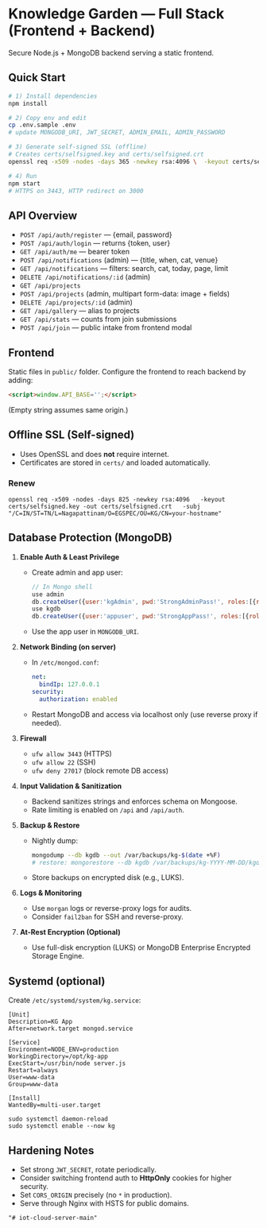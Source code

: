 # Knowledge Garden — Full Stack (Frontend + Backend)

Secure Node.js + MongoDB backend serving a static frontend.

## Quick Start

```bash
# 1) Install dependencies
npm install

# 2) Copy env and edit
cp .env.sample .env
# update MONGODB_URI, JWT_SECRET, ADMIN_EMAIL, ADMIN_PASSWORD

# 3) Generate self-signed SSL (offline)
# Creates certs/selfsigned.key and certs/selfsigned.crt
openssl req -x509 -nodes -days 365 -newkey rsa:4096 \  -keyout certs/selfsigned.key -out certs/selfsigned.crt \  -subj "/C=IN/ST=TN/L=Nagapattinam/O=EGSPEC/OU=KG/CN=localhost"

# 4) Run
npm start
# HTTPS on 3443, HTTP redirect on 3000
```

## API Overview

- `POST /api/auth/register` — {email, password}
- `POST /api/auth/login` — returns {token, user}
- `GET /api/auth/me` — bearer token
- `POST /api/notifications` (admin) — {title, when, cat, venue}
- `GET /api/notifications` — filters: search, cat, today, page, limit
- `DELETE /api/notifications/:id` (admin)
- `GET /api/projects`
- `POST /api/projects` (admin, multipart form-data: image + fields)
- `DELETE /api/projects/:id` (admin)
- `GET /api/gallery` — alias to projects
- `GET /api/stats` — counts from join submissions
- `POST /api/join` — public intake from frontend modal

## Frontend

Static files in `public/` folder. Configure the frontend to reach backend by adding:

```html
<script>window.API_BASE='';</script>
```

(Empty string assumes same origin.)

## Offline SSL (Self-signed)

- Uses OpenSSL and does **not** require internet.
- Certificates are stored in `certs/` and loaded automatically.

### Renew

```
openssl req -x509 -nodes -days 825 -newkey rsa:4096   -keyout certs/selfsigned.key -out certs/selfsigned.crt   -subj "/C=IN/ST=TN/L=Nagapattinam/O=EGSPEC/OU=KG/CN=your-hostname"
```

## Database Protection (MongoDB)

1. **Enable Auth & Least Privilege**
   - Create admin and app user:
     ```js
     // In Mongo shell
     use admin
     db.createUser({user:'kgAdmin', pwd:'StrongAdminPass!', roles:[{role:'userAdminAnyDatabase', db:'admin'}, 'readWriteAnyDatabase']})
     use kgdb
     db.createUser({user:'appuser', pwd:'StrongAppPass!', roles:[{role:'readWrite', db:'kgdb'}]})
     ```
   - Use the app user in `MONGODB_URI`.

2. **Network Binding (on server)**
   - In `/etc/mongod.conf`:
     ```yaml
     net:
       bindIp: 127.0.0.1
     security:
       authorization: enabled
     ```
   - Restart MongoDB and access via localhost only (use reverse proxy if needed).

3. **Firewall**
   - `ufw allow 3443` (HTTPS)
   - `ufw allow 22` (SSH)
   - `ufw deny 27017` (block remote DB access)

4. **Input Validation & Sanitization**
   - Backend sanitizes strings and enforces schema on Mongoose.
   - Rate limiting is enabled on `/api` and `/api/auth`.

5. **Backup & Restore**
   - Nightly dump:
     ```bash
     mongodump --db kgdb --out /var/backups/kg-$(date +%F)
     # restore: mongorestore --db kgdb /var/backups/kg-YYYY-MM-DD/kgdb
     ```
   - Store backups on encrypted disk (e.g., LUKS).

6. **Logs & Monitoring**
   - Use `morgan` logs or reverse-proxy logs for audits.
   - Consider `fail2ban` for SSH and reverse-proxy.

7. **At-Rest Encryption (Optional)**
   - Use full-disk encryption (LUKS) or MongoDB Enterprise Encrypted Storage Engine.

## Systemd (optional)

Create `/etc/systemd/system/kg.service`:

```
[Unit]
Description=KG App
After=network.target mongod.service

[Service]
Environment=NODE_ENV=production
WorkingDirectory=/opt/kg-app
ExecStart=/usr/bin/node server.js
Restart=always
User=www-data
Group=www-data

[Install]
WantedBy=multi-user.target
```

```
sudo systemctl daemon-reload
sudo systemctl enable --now kg
```

## Hardening Notes

- Set strong `JWT_SECRET`, rotate periodically.
- Consider switching frontend auth to **HttpOnly** cookies for higher security.
- Set `CORS_ORIGIN` precisely (no `*` in production).
- Serve through Nginx with HSTS for public domains.
```)
"# iot-cloud-server-main" 
